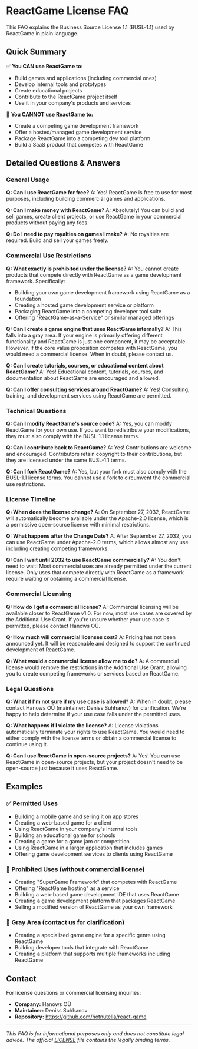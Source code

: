 # ReactGame License FAQ

This FAQ explains the Business Source License 1.1 (BUSL-1.1) used by ReactGame in plain language.

## Quick Summary

✅ **You CAN use ReactGame to:**

- Build games and applications (including commercial ones)
- Develop internal tools and prototypes
- Create educational projects
- Contribute to the ReactGame project itself
- Use it in your company's products and services

🚫 **You CANNOT use ReactGame to:**

- Create a competing game development framework
- Offer a hosted/managed game development service
- Package ReactGame into a competing dev tool platform
- Build a SaaS product that competes with ReactGame

## Detailed Questions & Answers

### General Usage

**Q: Can I use ReactGame for free?**
A: Yes! ReactGame is free to use for most purposes, including building commercial games and applications.

**Q: Can I make money with ReactGame?**
A: Absolutely! You can build and sell games, create client projects, or use ReactGame in your commercial products without paying any fees.

**Q: Do I need to pay royalties on games I make?**
A: No royalties are required. Build and sell your games freely.

### Commercial Use Restrictions

**Q: What exactly is prohibited under the license?**
A: You cannot create products that compete directly with ReactGame as a game development framework. Specifically:

- Building your own game development framework using ReactGame as a foundation
- Creating a hosted game development service or platform
- Packaging ReactGame into a competing developer tool suite
- Offering "ReactGame-as-a-Service" or similar managed offerings

**Q: Can I create a game engine that uses ReactGame internally?**
A: This falls into a gray area. If your engine is primarily offering different functionality and ReactGame is just one component, it may be acceptable. However, if the core value proposition competes with ReactGame, you would need a commercial license. When in doubt, please contact us.

**Q: Can I create tutorials, courses, or educational content about ReactGame?**
A: Yes! Educational content, tutorials, courses, and documentation about ReactGame are encouraged and allowed.

**Q: Can I offer consulting services around ReactGame?**
A: Yes! Consulting, training, and development services using ReactGame are permitted.

### Technical Questions

**Q: Can I modify ReactGame's source code?**
A: Yes, you can modify ReactGame for your own use. If you want to redistribute your modifications, they must also comply with the BUSL-1.1 license terms.

**Q: Can I contribute back to ReactGame?**
A: Yes! Contributions are welcome and encouraged. Contributors retain copyright to their contributions, but they are licensed under the same BUSL-1.1 terms.

**Q: Can I fork ReactGame?**
A: Yes, but your fork must also comply with the BUSL-1.1 license terms. You cannot use a fork to circumvent the commercial use restrictions.

### License Timeline

**Q: When does the license change?**
A: On September 27, 2032, ReactGame will automatically become available under the Apache-2.0 license, which is a permissive open-source license with minimal restrictions.

**Q: What happens after the Change Date?**
A: After September 27, 2032, you can use ReactGame under Apache-2.0 terms, which allows almost any use including creating competing frameworks.

**Q: Can I wait until 2032 to use ReactGame commercially?**
A: You don't need to wait! Most commercial uses are already permitted under the current license. Only uses that compete directly with ReactGame as a framework require waiting or obtaining a commercial license.

### Commercial Licensing

**Q: How do I get a commercial license?**
A: Commercial licensing will be available closer to ReactGame v1.0. For now, most use cases are covered by the Additional Use Grant. If you're unsure whether your use case is permitted, please contact Hanows OÜ.

**Q: How much will commercial licenses cost?**
A: Pricing has not been announced yet. It will be reasonable and designed to support the continued development of ReactGame.

**Q: What would a commercial license allow me to do?**
A: A commercial license would remove the restrictions in the Additional Use Grant, allowing you to create competing frameworks or services based on ReactGame.

### Legal Questions

**Q: What if I'm not sure if my use case is allowed?**
A: When in doubt, please contact Hanows OÜ (maintainer: Deniss Suhhanov) for clarification. We're happy to help determine if your use case falls under the permitted uses.

**Q: What happens if I violate the license?**
A: License violations automatically terminate your rights to use ReactGame. You would need to either comply with the license terms or obtain a commercial license to continue using it.

**Q: Can I use ReactGame in open-source projects?**
A: Yes! You can use ReactGame in open-source projects, but your project doesn't need to be open-source just because it uses ReactGame.

## Examples

### ✅ Permitted Uses

- Building a mobile game and selling it on app stores
- Creating a web-based game for a client
- Using ReactGame in your company's internal tools
- Building an educational game for schools
- Creating a game for a game jam or competition
- Using ReactGame in a larger application that includes games
- Offering game development services to clients using ReactGame

### 🚫 Prohibited Uses (without commercial license)

- Creating "SuperGame Framework" that competes with ReactGame
- Offering "ReactGame hosting" as a service
- Building a web-based game development IDE that uses ReactGame
- Creating a game development platform that packages ReactGame
- Selling a modified version of ReactGame as your own framework

### 🤔 Gray Area (contact us for clarification)

- Creating a specialized game engine for a specific genre using ReactGame
- Building developer tools that integrate with ReactGame
- Creating a platform that supports multiple frameworks including ReactGame

## Contact

For license questions or commercial licensing inquiries:

- **Company:** Hanows OÜ
- **Maintainer:** Deniss Suhhanov
- **Repository:** https://github.com/hotnutella/react-game

---

_This FAQ is for informational purposes only and does not constitute legal advice. The official [LICENSE](./LICENSE) file contains the legally binding terms._
